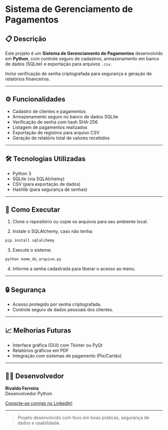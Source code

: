 # Sistema de Gerenciamento de Pagamentos

## 📋 Descrição

Este projeto é um **Sistema de Gerenciamento de Pagamentos** desenvolvido em **Python**, com controle seguro de cadastros, armazenamento em banco de dados (SQLite) e exportação para arquivos `.csv`.

Inclui verificação de senha criptografada para segurança e geração de relatórios financeiros.

---

## ⚙️ Funcionalidades

- Cadastro de clientes e pagamentos
- Armazenamento seguro no banco de dados SQLite
- Verificação de senha com hash SHA-256
- Listagem de pagamentos realizados
- Exportação de registros para arquivo CSV
- Geração de relatório total de valores recebidos

---

## 🛠️ Tecnologias Utilizadas

- Python 3
- SQLite (via SQLAlchemy)
- CSV (para exportação de dados)
- Hashlib (para segurança de senhas)

---

## 🚀 Como Executar

1. Clone o repositório ou copie os arquivos para seu ambiente local.

2. Instale o SQLAlchemy, caso não tenha:

```bash
pip install sqlalchemy
```

3. Execute o sistema:

```bash
python nome_do_arquivo.py
```

4. Informe a senha cadastrada para liberar o acesso ao menu.

---

## 🔒 Segurança

- Acesso protegido por senha criptografada.
- Controle seguro de dados pessoais dos clientes.

---

## 📈 Melhorias Futuras

- Interface gráfica (GUI) com Tkinter ou PyQt
- Relatórios gráficos em PDF
- Integração com sistemas de pagamento (Pix/Cartão)

---

## 👨‍💻 Desenvolvedor

**Rivaldo Ferreira**\
Desenvolvedor Python 

[Conecte-se comigo no LinkedIn!](https://www.linkedin.com/in/rivaldo-ferreira)

---

> Projeto desenvolvido com foco em boas práticas, segurança de dados e usabilidade.

